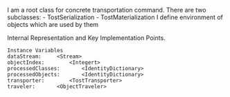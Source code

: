 I am a root class for concrete transportation command. There are two subclasses:
	- TostSerialization
	- TostMaterialization
I define environment of objects which are used by them
 
Internal Representation and Key Implementation Points.

    Instance Variables
	dataStream:		<Stream>
	objectIndex:		<Integert>
	processedClasses:		<IdentityDictionary>
	processedObjects:		<IdentityDictionary>
	transporter:		<TostTransporter>
	traveler:		<ObjectTraveler>